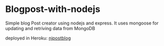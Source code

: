 # Blogpost-with-nodejs

Simple blog Post creator using nodejs and express.
It uses mongoose for updating and retriving data from MongoDB


deployed in Heroku: <a href="https://njpostblog.herokuapp.com/">njpostblog</a>
